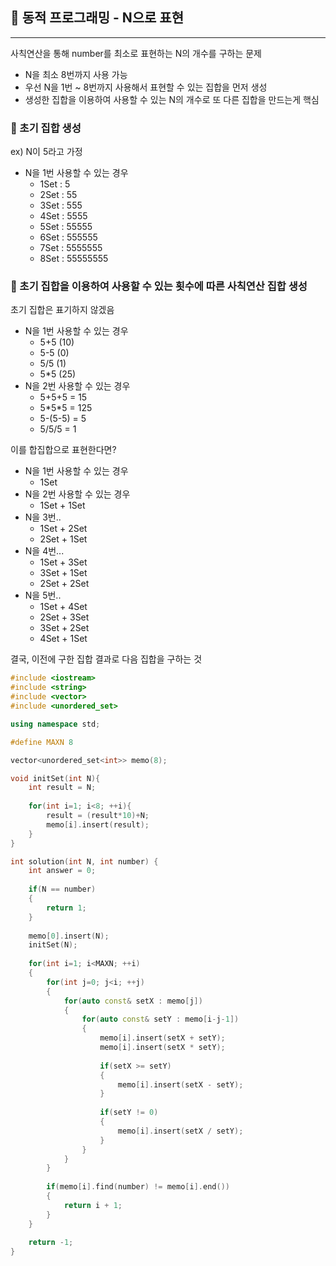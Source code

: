 ## :round_pushpin: 동적 프로그래밍 - N으로 표현

***

사칙연산을 통해 number를 최소로 표현하는 N의 개수를 구하는 문제



- N을 최소 8번까지 사용 가능
- 우선 N을 1번 ~ 8번까지 사용해서 표현할 수 있는 집합을 먼저 생성
- 생성한 집합을 이용하여 사용할 수 있는 N의 개수로 또 다른 집합을 만드는게 핵심



### :pushpin: 초기 집합 생성

ex) N이 5라고 가정

- N을 1번 사용할 수 있는 경우
  - 1Set : 5
  - 2Set : 55
  - 3Set : 555
  - 4Set : 5555
  - 5Set : 55555
  - 6Set : 555555
  - 7Set : 5555555
  - 8Set : 55555555



### :pushpin: 초기 집합을 이용하여 사용할 수 있는 횟수에 따른 사칙연산 집합 생성

초기 집합은 표기하지 않겠음

- N을 1번 사용할 수 있는 경우
  - 5+5 (10)
  - 5-5 (0)
  - 5/5 (1)
  - 5*5 (25)
- N을 2번 사용할 수 있는 경우
  - 5+5+5 = 15
  - 5\*5\*5 = 125
  - 5-(5-5) = 5
  - 5/5/5 = 1

이를 합집합으로 표현한다면?

- N을 1번 사용할 수 있는 경우
  - 1Set
- N을 2번 사용할 수 있는 경우
  - 1Set + 1Set
- N을 3번..
  - 1Set + 2Set
  - 2Set + 1Set
- N을 4번...
  - 1Set + 3Set
  - 3Set + 1Set
  - 2Set + 2Set
- N을 5번..
  - 1Set + 4Set
  - 2Set + 3Set
  - 3Set + 2Set
  - 4Set + 1Set

결국, 이전에 구한 집합 결과로 다음 집합을 구하는 것



```c++
#include <iostream>
#include <string>
#include <vector>
#include <unordered_set>

using namespace std;

#define MAXN 8

vector<unordered_set<int>> memo(8);

void initSet(int N){
    int result = N;
    
    for(int i=1; i<8; ++i){
        result = (result*10)+N;
        memo[i].insert(result);
    }
}

int solution(int N, int number) {
    int answer = 0;
    
    if(N == number)
    {
        return 1;
    }
    
    memo[0].insert(N);
    initSet(N);
    
    for(int i=1; i<MAXN; ++i)
    {
        for(int j=0; j<i; ++j)
        {
            for(auto const& setX : memo[j])
            {
                for(auto const& setY : memo[i-j-1]) 
                {
                    memo[i].insert(setX + setY);
                    memo[i].insert(setX * setY);
                    
                    if(setX >= setY)
                    {
                        memo[i].insert(setX - setY);
                    }
                    
                    if(setY != 0)
                    {
                        memo[i].insert(setX / setY);
                    }
                }
            }
        }
        
        if(memo[i].find(number) != memo[i].end())
        {
            return i + 1;
        }
    }
    
    return -1;
}
```

